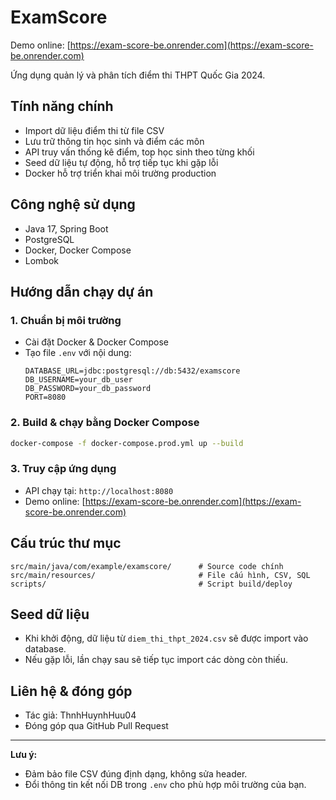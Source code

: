 # ExamScore

Demo online: [https://exam-score-be.onrender.com](https://exam-score-be.onrender.com)

Ứng dụng quản lý và phân tích điểm thi THPT Quốc Gia 2024.

## Tính năng chính

- Import dữ liệu điểm thi từ file CSV
- Lưu trữ thông tin học sinh và điểm các môn
- API truy vấn thống kê điểm, top học sinh theo từng khối
- Seed dữ liệu tự động, hỗ trợ tiếp tục khi gặp lỗi
- Docker hỗ trợ triển khai môi trường production

## Công nghệ sử dụng

- Java 17, Spring Boot
- PostgreSQL
- Docker, Docker Compose
- Lombok

## Hướng dẫn chạy dự án

### 1. Chuẩn bị môi trường

- Cài đặt Docker & Docker Compose
- Tạo file `.env` với nội dung:
  ```env
  DATABASE_URL=jdbc:postgresql://db:5432/examscore
  DB_USERNAME=your_db_user
  DB_PASSWORD=your_db_password
  PORT=8080
  ```

### 2. Build & chạy bằng Docker Compose

```sh
docker-compose -f docker-compose.prod.yml up --build
```

### 3. Truy cập ứng dụng

- API chạy tại: `http://localhost:8080`
- Demo online: [https://exam-score-be.onrender.com](https://exam-score-be.onrender.com)

## Cấu trúc thư mục

```
src/main/java/com/example/examscore/      # Source code chính
src/main/resources/                       # File cấu hình, CSV, SQL
scripts/                                  # Script build/deploy
```

## Seed dữ liệu

- Khi khởi động, dữ liệu từ `diem_thi_thpt_2024.csv` sẽ được import vào database.
- Nếu gặp lỗi, lần chạy sau sẽ tiếp tục import các dòng còn thiếu.

## Liên hệ & đóng góp

- Tác giả: ThnhHuynhHuu04
- Đóng góp qua GitHub Pull Request

---

**Lưu ý:**

- Đảm bảo file CSV đúng định dạng, không sửa header.
- Đổi thông tin kết nối DB trong `.env` cho phù hợp môi trường của bạn.
